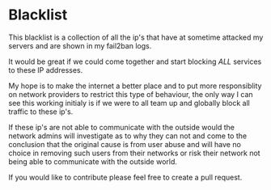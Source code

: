 # Blacklist


This blacklist is a collection of all the ip's that have at sometime attacked my servers and are shown in my fail2ban logs.

It would be great if we could come together and start blocking *ALL* services to these IP addresses.

My hope is to make the internet a better place and to put more responsiblity on network providers to restrict this type of behaviour, the only way I can see this working initialy is if we were to all team up and globally block all traffic to these ip's.

If these ip's are not able to communicate with the outside would the network admins will investigate as to why they can not and come to the conclusion that the original cause is from user abuse and will have no choice in removing such users from their networks or risk their network not being able to communicate with the outside world.

If you would like to contribute please feel free to create a pull request.
